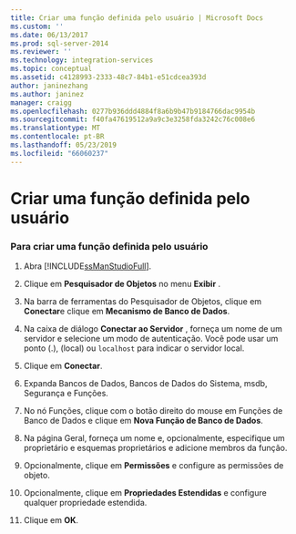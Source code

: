 ```yaml
---
title: Criar uma função definida pelo usuário | Microsoft Docs
ms.custom: ''
ms.date: 06/13/2017
ms.prod: sql-server-2014
ms.reviewer: ''
ms.technology: integration-services
ms.topic: conceptual
ms.assetid: c4128993-2333-48c7-84b1-e51cdcea393d
author: janinezhang
ms.author: janinez
manager: craigg
ms.openlocfilehash: 0277b936ddd4884f8a6b9b47b9184766dac9954b
ms.sourcegitcommit: f40fa47619512a9a9c3e3258fda3242c76c008e6
ms.translationtype: MT
ms.contentlocale: pt-BR
ms.lasthandoff: 05/23/2019
ms.locfileid: "66060237"
---
```

# <a name="create-a-user-defined-role"></a>Criar uma função definida pelo usuário
    
### <a name="to-create-a-user-defined-role"></a>Para criar uma função definida pelo usuário  
  
1.  Abra [!INCLUDE[ssManStudioFull](../includes/ssmanstudiofull-md.md)].  
  
2.  Clique em **Pesquisador de Objetos** no menu **Exibir** .  
  
3.  Na barra de ferramentas do Pesquisador de Objetos, clique em **Conectar**e clique em **Mecanismo de Banco de Dados**.  
  
4.  Na caixa de diálogo **Conectar ao Servidor** , forneça um nome de um servidor e selecione um modo de autenticação. Você pode usar um ponto (.), (local) ou `localhost` para indicar o servidor local.  
  
5.  Clique em **Conectar**.  
  
6.  Expanda Bancos de Dados, Bancos de Dados do Sistema, msdb, Segurança e Funções.  
  
7.  No nó Funções, clique com o botão direito do mouse em Funções de Banco de Dados e clique em **Nova Função de Banco de Dados**.  
  
8.  Na página Geral, forneça um nome e, opcionalmente, especifique um proprietário e esquemas proprietários e adicione membros da função.  
  
9. Opcionalmente, clique em **Permissões** e configure as permissões de objeto.  
  
10. Opcionalmente, clique em **Propriedades Estendidas** e configure qualquer propriedade estendida.  
  
11. Clique em **OK**.  
  
  
